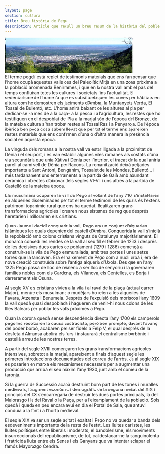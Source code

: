 ```yaml
---
layout: page
section: cultura
title: Breu història de Pego
description: Article que recull un breu resum de la història del poble de Pego en Alacant des de temps del paleolitic fins practicament els nostres dies.
---
```

<div class="center">
    <img src="/images/cultura/vista_pego.jpg" alt="Vista de Pego" />
</div>
El terme pegolí està replet de testimonis materials que ens fan pensar que l’home ocupà aquestes valls des del Paleolític Mitjà en una zona pròxima a la població anomenada Benirrames, i que en la nostra vall amb el pas del temps confluiran totes les cultures i societats fins l’actualitat. El sedentarisme de l’home fa que es substitueixquen les coves per hàbitats en altura com ho demostren els jaciments d’Ambra, la Muntanyeta Verda, El Tossal de Bullentó, etc. L’home anirà baixant de les altures al pla per dedicar-se -a més de a la caça- a la pesca i a l’agricultura, les restes que ho testifiquen en el despoblat del Pla a la marjal són de l’època del Bronze, de la mateixa cultura s’han trobat restes al Tossal Ras i a Penyaroja. De l’època ibèrica ben poca cosa sabem llevat que per tot el terme ens apareixen restes materials que ens confirmen d’una o d’altra manera la presència social en aquesta època.

La vinguda dels romans a la nostra vall va estar lligada a la proximitat de Dénia i el seu port, i es van establir algunes viles romanes als costats d’una via secundària que unia Xàtiva i Dénia per l’interior, el traçat de la qual aniria parell al camí vell de Dénia per Racons. La romanització deixà petjades importants a Sant Antoni, Benigànim, Tossalet de les Mondes, Bullentó... i més tardanament uns enterraments a la partida de Gaià amb abundant ceràmica i objectes d’aixovar dels segles VI-VII i uns altres a la partida de Castelló de la mateixa època.

Els musulmans ocuparen la vall de Pego al voltant de l’any 716, s’instal·laren en alqueries disseminades per tot el terme testimoni de les quals és l’extens patrimoni toponímic rural que ens ha quedat. Realitzaren grans transformacions agrícoles i crearen nous sistemes de reg que després heretarien i millorarien els cristians.

Quan Jaume I decidí conquerir la vall, Pego era un conjunt d’alqueries islàmiques les quals depenien del castell d’Ambra. Conquerida la vall s’inicià la repoblació amb colons cristians vinguts de Catalunya majoritàriament. El monarca concedí les rendes de la vall al seu fill el febrer de 1263 i després de les decisives dues cartes de poblament (1279 i 1286) començà a construir-se la vila de Pego emmurallada, amb tres portes i unes setze torres que la tancaven. Era el naixement de Pego com a nucli urbà i, era de nova creació construïda sobre l’antiga alqueria d’Uxola. Des que en l’any 1325 Pego passà de lloc de reialenc a ser lloc de senyoriu i la governaren famílies nobles com els Cardona, els Vilanova, els Centelles, els Borja i darrerament els Osuna.

Al segle XV els cristians vivien a la vila i al raval de la plaça (actual carrer Major), mentre els musulmans o mudèjars ho feien a les alqueries de Favara, Atzeneta i Benumeia. Després de l’expulsió dels moriscos l’any 1609 la vall quedà quasi despoblada i hagueren de venir-hi nous colons de les Illes Balears per poblar les valls pròximes a Pego. 

Quan la corona quedà sense descendència directa l’any 1700 els camperols pegolins recolzaren la causa austracista, però ben prompte, davant l’avanç del poder borbó, acabaren per ser fidels a Felip V, el qual després de la desfeta d’Almansa abolirà els furs i instaurarà el centralisme borbònic i castellà arreu de les nostres terres.

A partir del segle XVIII començaren les grans transformacions agrícoles intensives, sobretot a la marjal, apareixent a finals d’aquest segle les primeres introduccions documentades del conreu de l’arròs. Ja al segle XIX es posarien en marxa els mecanismes necessaris per a augmentar una producció que arribà el seu màxim l’any 1930, junt amb el conreu de la taronja.

Si la guerra de Successió acabà destruint bona part de les torres i muralles medievals, l’augment econòmic i demogràfic de la segona meitat del XIX i principis del XX s’encarregaria de destruir les dues portes principals, la del Maiorasgo i la del Raval o la Plaça, per a l’eixamplament de la població. Sols quedà i queda en peu encara avui en dia el Portal de Sala, que antuvi conduïa a la font i a l’horta medieval.

El segle XIX va ser un segle agitat i exaltat i Pego no va quedar a banda dels esdeveniments importants de la resta de l’estat. Les lluites carlistes, les lluites polítiques entre liberals i moderats, el bandolerisme, els moviments insurreccionals del republicanisme, de tot, cal destacar-ne la sanguinolenta i fratricida lluita entre els Senes i els Ganyans que va intentar aclapar el famós Mayorazgo Cendra.